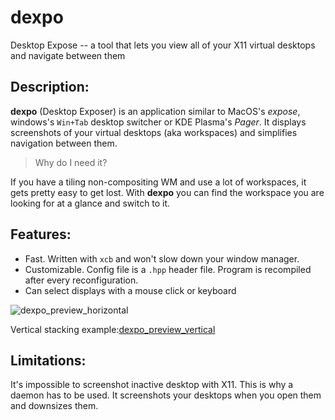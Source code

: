# dexpo

Desktop Expose -- a tool that lets you view all of your X11 virtual desktops
and navigate between them

## Description:

**dexpo** (Desktop Exposer) is an application similar to MacOS's _expose_,
windows's `Win+Tab` desktop switcher or KDE Plasma's _Pager_. It displays
screenshots of your virtual desktops (aka workspaces) and simplifies navigation
between them.

> Why do I need it?

If you have a tiling non-compositing WM and use a lot of workspaces, it gets
pretty easy to get lost. With **dexpo** you can find the workspace you are
looking for at a glance and switch to it.

## Features:

-   Fast. Written with `xcb` and won't slow down your window manager.
-   Customizable. Config file is a `.hpp` header file. Program is recompiled after every reconfiguration.
-   Can select displays with a mouse click or keyboard

![dexpo_preview_horizontal](https://user-images.githubusercontent.com/47359245/120087036-40b02580-c0ed-11eb-8181-d43d82420a2f.png)

Vertical stacking
example:[dexpo_preview_vertical](https://user-images.githubusercontent.com/47359245/120087034-3db53500-c0ed-11eb-8071-0b7d536d7ea3.png)

## Limitations:

It's impossible to screenshot inactive desktop with X11. This is why a daemon
has to be used. It screenshots your desktops when you open them and downsizes
them.
